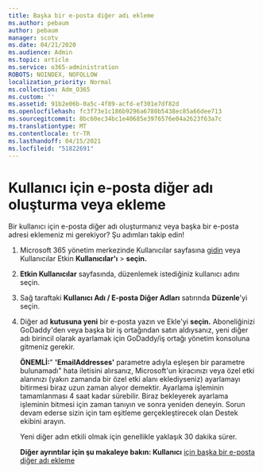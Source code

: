 ```yaml
---
title: Başka bir e-posta diğer adı ekleme
ms.author: pebaum
author: pebaum
manager: scotv
ms.date: 04/21/2020
ms.audience: Admin
ms.topic: article
ms.service: o365-administration
ROBOTS: NOINDEX, NOFOLLOW
localization_priority: Normal
ms.collection: Adm_O365
ms.custom: ''
ms.assetid: 91b2e06b-0a5c-4f89-acfd-ef301e7df82d
ms.openlocfilehash: fc3f73e1c186b9296a6780b5438ec85a66dee713
ms.sourcegitcommit: 8bc60ec34bc1e40685e3976576e04a2623f63a7c
ms.translationtype: MT
ms.contentlocale: tr-TR
ms.lasthandoff: 04/15/2021
ms.locfileid: "51822691"
---
```

# <a name="create-or-add-an-email-alias-for-a-user"></a>Kullanıcı için e-posta diğer adı oluşturma veya ekleme

Bir kullanıcı için e-posta diğer adı oluşturmanız veya başka bir e-posta adresi eklemeniz mi gerekiyor? Şu adımları takip edin!
  
1. Microsoft 365 yönetim merkezinde Kullanıcılar sayfasına [gidin](https://go.microsoft.com/fwlink/p/?linkid=834822) veya Kullanıcılar Etkin **Kullanıcılar'ı**  >  **seçin.**
    
2. **Etkin Kullanıcılar** sayfasında, düzenlemek istediğiniz kullanıcı adını seçin. 
    
3. Sağ taraftaki **Kullanıcı Adı / E-posta Diğer Adları** satırında **Düzenle**'yi seçin.
    
4. Diğer ad **kutusuna yeni** bir e-posta yazın ve Ekle'yi **seçin.** Aboneliğinizi GoDaddy'den veya başka bir iş ortağından satın aldıysanız, yeni diğer adı birincil olarak ayarlamak için GoDaddy/iş ortağı yönetim konsoluna gitmeniz gerekir. 
    
    **ÖNEMLİ:**" **'EmailAddresses'** parametre adıyla eşleşen bir parametre bulunamadı" hata iletisini alırsanız, Microsoft'un kiracınızı veya özel etki alanınızı (yakın zamanda bir özel etki alanı eklediyseniz) ayarlamayı bitirmesi biraz uzun zaman alıyor demektir. Ayarlama işleminin tamamlanması 4 saat kadar sürebilir. Biraz bekleyerek ayarlama işleminin bitmesi için zaman tanıyın ve sonra yeniden deneyin. Sorun devam ederse sizin için tam eşitleme gerçekleştirecek olan Destek ekibini arayın.
    
    Yeni diğer adın etkili olmak için genellikle yaklaşık 30 dakika sürer.
    
    **Diğer ayrıntılar için şu makaleye bakın: Kullanıcı** [için başka bir e-posta diğer adı ekleme](https://docs.microsoft.com/microsoft-365/admin/email/add-another-email-alias-for-a-user)
    

